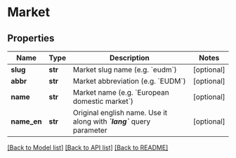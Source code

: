# Market

## Properties
Name | Type | Description | Notes
------------ | ------------- | ------------- | -------------
**slug** | **str** | Market slug name (e.g. &#x60;eudm&#x60;) | [optional] 
**abbr** | **str** | Market abbreviation (e.g. &#x60;EUDM&#x60;) | [optional] 
**name** | **str** | Market name (e.g. &#x60;European domestic market&#x60;) | [optional] 
**name_en** | **str** |  Original english name. Use it along with _**&#x60;lang&#x60;**_ query parameter   | [optional] 

[[Back to Model list]](../README.md#documentation-for-models) [[Back to API list]](../README.md#documentation-for-api-endpoints) [[Back to README]](../README.md)


